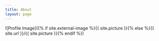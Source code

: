 ```yaml
---
title: About
layout: page
---
```

![Profile Image]({% if site.external-image %}{{ site.picture }}{% else %}{{ site.url }}/{{ site.picture }}{% endif %})

